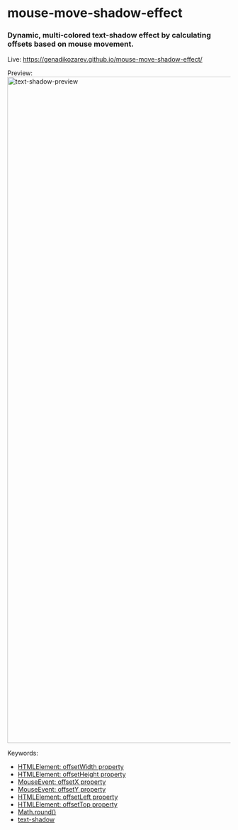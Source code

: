 # mouse-move-shadow-effect

### Dynamic, multi-colored text-shadow effect by calculating offsets based on mouse movement.

Live: https://genadikozarev.github.io/mouse-move-shadow-effect/

Preview:
<img width="1504" alt="text-shadow-preview" src="https://github.com/user-attachments/assets/0d956fd9-2899-4512-8bd0-e1160b72849c">

Keywords:
- [HTMLElement: offsetWidth property](https://developer.mozilla.org/en-US/docs/Web/API/HTMLElement/offsetWidth)
- [HTMLElement: offsetHeight property](https://developer.mozilla.org/en-US/docs/Web/API/HTMLElement/offsetHeight)
- [MouseEvent: offsetX property](https://developer.mozilla.org/en-US/docs/Web/API/MouseEvent/offsetX)
- [MouseEvent: offsetY property](https://developer.mozilla.org/en-US/docs/Web/API/MouseEvent/offsetY)
- [HTMLElement: offsetLeft property](https://developer.mozilla.org/en-US/docs/Web/API/HTMLElement/offsetLeft)
- [HTMLElement: offsetTop property](https://developer.mozilla.org/en-US/docs/Web/API/HTMLElement/offsetTop)
- [Math.round()](https://developer.mozilla.org/en-US/docs/Web/JavaScript/Reference/Global_Objects/Math/round)
- [text-shadow](https://developer.mozilla.org/en-US/docs/Web/CSS/text-shadow)
